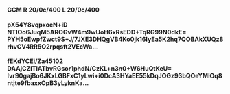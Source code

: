 #### GCM R 20/0c/400 L 20/0c/400
**pX54Y8vqpxoeN+iD**<br/>**NTIOo6JuqM5AROGvW4m9wUoH6xRsEDD+TqRG99N0dkE=**<br/>**PYH5oEwpfZwct9S+J/7JXE3DHQgVB4Ko0jk16IyEa5K2hq7QOBAkXUQz8rhvCV4RR5O2rpqsft2VEcWa...**<br/><br/>
**fEKdYCEi/Za45102**<br/>**DAAjCZlTlATbvRGsor1phdN/CzKL+n3n0+W6HuQtKeU=**<br/>**Ivr90gajBo6JKxLGBFxC1yLwi+i0DcA3HYaEE55kDqJOGz93bQOeYMIOq8ntjte9fbaxxOpB3yLyknKa...**